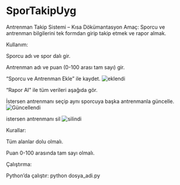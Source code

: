 # SporTakipUyg

Antrenman Takip Sistemi – Kısa Dökümantasyon
Amaç: Sporcu ve antrenman bilgilerini tek formdan girip takip etmek ve rapor almak.

Kullanım:

Sporcu adı ve spor dalı gir.

Antrenman adı ve puan (0-100 arası tam sayı) gir.

“Sporcu ve Antrenman Ekle” ile kaydet.
![eklendi](https://github.com/user-attachments/assets/f0fc2856-6a43-49e0-bc2f-f039468a58ff)

“Rapor Al” ile tüm verileri aşağıda gör.

İstersen antrenmanı seçip aynı sporcuya başka antrenmanla güncelle.
![Güncellendi](https://github.com/user-attachments/assets/1c8587cd-4608-43a4-a8e4-378b29d08288)

istersen antrenmanı sil
![silindi](https://github.com/user-attachments/assets/d38ee898-b923-4ed5-a90a-e4d882860118)

Kurallar:

Tüm alanlar dolu olmalı.

Puan 0-100 arasında tam sayı olmalı.

Çalıştırma:

Python’da çalıştır: python dosya_adi.py
